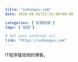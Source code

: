 ```yaml
---
title: "xuhongxu.com"
date: 2018-08-01T23:53:00+08:00

categories: ['友情链接']
tags: ['旭旭']

# Set your external url
link: "https://xuhongxu.com"
---
```

IT程序猿旭旭的博客。
